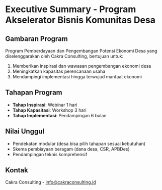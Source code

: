 # Executive Summary - Program Akselerator Bisnis Komunitas Desa

## Gambaran Program

Program Pemberdayaan dan Pengembangan Potensi Ekonomi Desa yang diselenggarakan oleh Cakra Consulting, bertujuan untuk:

1. Memberikan inspirasi dan wawasan pengembangan ekonomi desa
2. Meningkatkan kapasitas perencanaan usaha
3. Mendampingi implementasi hingga terwujud manfaat ekonomi

## Tahapan Program

- **Tahap Inspirasi**: Webinar 1 hari
- **Tahap Kapasitasi**: Workshop 3 hari
- **Tahap Implementasi**: Pendampingan 6 bulan

## Nilai Unggul

- Pendekatan modular (desa bisa pilih tahapan sesuai kebutuhan)
- Skema pembiayaan beragam (dana desa, CSR, APBDes)
- Pendampingan teknis komprehensif

## Kontak

Cakra Consulting - [info@cakraconsulting.id](mailto:info@cakraconsulting.id)
